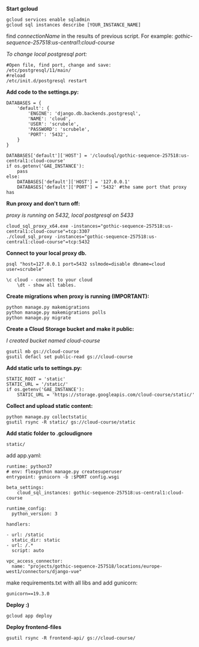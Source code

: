 
<b>Start gcloud</b>
```
gcloud services enable sqladmin
gcloud sql instances describe [YOUR_INSTANCE_NAME]
```
find <i>connectionName</i> in the results of previous script. For example: <i>gothic-sequence-257518:us-central1:cloud-course</i>


<i>To change local postgresql port:</i>
```
#Open file, find port, change and save:
/etc/postgresql/11/main/
#reload
/etc/init.d/postgresql restart
```
<b>Add code to the settings.py:</b>
```
DATABASES = {
    'default': {
        'ENGINE': 'django.db.backends.postgresql',
        'NAME': 'cloud',
        'USER': 'scrubele',
        'PASSWORD': 'scrubele',
        'PORT': '5432',
    }
}

DATABASES['default']['HOST'] = '/cloudsql/gothic-sequence-257518:us-central1:cloud-course'
if os.getenv('GAE_INSTANCE'):
    pass
else:
    DATABASES['default']['HOST'] = '127.0.0.1'
    DATABASES['default']['PORT'] = '5432' #the same port that proxy has
```
<b>Run proxy and don't turn off:</b></p> 
<i> proxy is running on 5432, local postgresql on 5433</i>

```
cloud_sql_proxy_x64.exe -instances="gothic-sequence-257518:us-central1:cloud-course"=tcp:3307
./cloud_sql_proxy -instances="gothic-sequence-257518:us-central1:cloud-course"=tcp:5432
```

<b>Connect to your local proxy db.</b>
```
psql "host=127.0.0.1 port=5432 sslmode=disable dbname=cloud user=scrubele"
```
```
\c cloud - connect to your cloud
    \dt - show all tables.
```
<b>Create migrations when proxy is running (IMPORTANT):</b>
```
python manage.py makemigrations
python manage.py makemigrations polls
python manage.py migrate
```
<b>Create a Cloud Storage bucket and make it public:</b><p>
<i>I created bucket named cloud-course</i>
```
gsutil mb gs://cloud-course
gsutil defacl set public-read gs://cloud-course
```
<b>Add static urls to settings.py:</b>
```
STATIC_ROOT = 'static'
STATIC_URL = '/static/'
if os.getenv('GAE_INSTANCE'):
    STATIC_URL = 'https://storage.googleapis.com/cloud-course/static/'
```
<b>Collect and upload static content:</b>
```
python manage.py collectstatic
gsutil rsync -R static/ gs://cloud-course/static
```
<b>Add static folder to .gcloudignore</b>
```
static/
```
    
add app.yaml:
```
runtime: python37
# env: flexpython manage.py createsuperuser
entrypoint: gunicorn -b :$PORT config.wsgi

beta_settings:
    cloud_sql_instances: gothic-sequence-257518:us-central1:cloud-course

runtime_config:
  python_version: 3

handlers:

- url: /static
  static_dir: static
- url: /.*
  script: auto

vpc_access_connector:
  name: "projects/gothic-sequence-257518/locations/europe-west1/connectors/django-vue"
```
make requirements.txt with all libs and add gunicorn:
```
gunicorn==19.3.0
```
<b>Deploy :) </b>
```
gcloud app deploy
```

<b> Deploy frontend-files </b>
```
gsutil rsync -R frontend-api/ gs://cloud-course/
```


